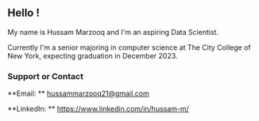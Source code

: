 ## Hello !

My name is Hussam Marzooq and I'm an aspiring Data Scientist.

Currently I'm a senior majoring in computer science at The City College of New York, expecting graduation in December 2023. 


### Support or Contact
**Email: ** hussammarzooq21@gmail.com

**LinkedIn: ** https://www.linkedin.com/in/hussam-m/

